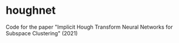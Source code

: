 # houghnet
Code for the paper "Implicit Hough Transform Neural Networks for Subspace Clustering" (2021)
